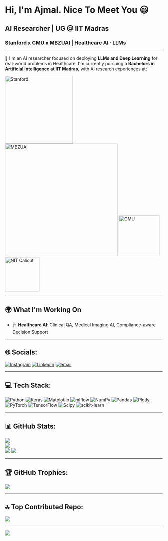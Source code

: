 # Hi, I'm Ajmal. Nice To Meet You 😃
## AI Researcher | UG @ IIT Madras  
### Stanford x CMU x MBZUAI | Healthcare AI · LLMs 

---

🧠 I'm an AI researcher focused on deploying **LLMs and Deep Learning** for real-world problems in Healthcare. I'm currently pursuing a **Bachelors in Artificial Intelligence at IIT Madras**, with AI research experiences at:

<p align="left">
  <img src="https://asset.zcache.com/assets/graphics/z4/uniquePages/decoreatedSearch/StanfordWide.v2.jpg" alt="Stanford" width="217"/>
  <img src="https://contentstatic.techgig.com/thumb/msid-71773072,width-800,resizemode-4/Abu-Dhabi-inaugurates-worlds-first-AI-university-admissions-open-for-next-year.jpg?31494" alt="MBZUAI" width="360"/>
  <img src="https://www.eduopinions.com/wp-content/uploads/2018/07/CarnegieMellonUniversity-logo-350x350.png" alt="CMU" width="130"/>
  <img src="https://scontent.fccj3-1.fna.fbcdn.net/v/t39.30808-6/405488334_792888432640896_8285788842279378936_n.jpg?_nc_cat=108&ccb=1-7&_nc_sid=6ee11a&_nc_ohc=rzWC-wPXMiAQ7kNvwFuJOgd&_nc_oc=Adn9gJQr4ZXgqLhRmMfktt7M58KgPO4iTetB6sr09zYJwljaZUjxjBNhHv-PrirkyW0&_nc_zt=23&_nc_ht=scontent.fccj3-1.fna&_nc_gid=-XrbeJPeV7r-DvD_0E55mA&oh=00_AfQ7vS0PnTjBMzpr6l-HDVZ5s6fW3p1xzl-Lz1lJ6Mew5Q&oe=6883F695" alt="NIT Calicut" width="110"/>
</p>


---

## 🌍 What I'm Working On

- 🩺 **Healthcare AI**: Clinical QA, Medical Imaging AI, Compliance-aware Decision Support  

---

## 🌐 Socials:

[![Instagram](https://img.shields.io/badge/Instagram-%23E4405F.svg?logo=Instagram&logoColor=white)](https://instagram.com/ajmal_.m._) 
[![LinkedIn](https://img.shields.io/badge/LinkedIn-%230077B5.svg?logo=linkedin&logoColor=white)](https://linkedin.com/in/ajmal-m-282670284) 
[![email](https://img.shields.io/badge/Email-D14836?logo=gmail&logoColor=white)](mailto:2f42004489@ds.study.iitm.ac.in)

---

## 💻 Tech Stack:

![Python](https://img.shields.io/badge/python-3670A0?style=for-the-badge&logo=python&logoColor=ffdd54) 
![Keras](https://img.shields.io/badge/Keras-%23D00000.svg?style=for-the-badge&logo=Keras&logoColor=white) 
![Matplotlib](https://img.shields.io/badge/Matplotlib-%23ffffff.svg?style=for-the-badge&logo=Matplotlib&logoColor=black) 
![mlflow](https://img.shields.io/badge/mlflow-%23d9ead3.svg?style=for-the-badge&logo=numpy&logoColor=blue) 
![NumPy](https://img.shields.io/badge/numpy-%23013243.svg?style=for-the-badge&logo=numpy&logoColor=white) 
![Pandas](https://img.shields.io/badge/pandas-%23150458.svg?style=for-the-badge&logo=pandas&logoColor=white) 
![Plotly](https://img.shields.io/badge/Plotly-%233F4F75.svg?style=for-the-badge&logo=plotly&logoColor=white) 
![PyTorch](https://img.shields.io/badge/PyTorch-%23EE4C2C.svg?style=for-the-badge&logo=PyTorch&logoColor=white) 
![TensorFlow](https://img.shields.io/badge/TensorFlow-%23FF6F00.svg?style=for-the-badge&logo=TensorFlow&logoColor=white) 
![Scipy](https://img.shields.io/badge/SciPy-%230C55A5.svg?style=for-the-badge&logo=scipy&logoColor=%white) 
![scikit-learn](https://img.shields.io/badge/scikit--learn-%23F7931E.svg?style=for-the-badge&logo=scikit-learn&logoColor=white)

---

## 📊 GitHub Stats:

![](https://github-readme-stats.vercel.app/api?username=AJMALMIITM&theme=dark&hide_border=false&include_all_commits=false&count_private=false)<br/>
![](https://nirzak-streak-stats.vercel.app/?user=AJMALMIITM&theme=dark&hide_border=false)<br/>
![](https://github-readme-stats.vercel.app/api/top-langs/?username=AJMALMIITM&theme=dark&hide_border=false&include_all_commits=false&count_private=false&layout=compact)
![](https://komarev.com/ghpvc/?username=AJMALMIITM&label=Profile%20views&color=0e75b6&style=flat)


---

## 🏆 GitHub Trophies:

![](https://github-profile-trophy.vercel.app/?username=AJMALMIITM&theme=radical&no-frame=false&no-bg=true&margin-w=4)

---

## 🔝 Top Contributed Repo:

![](https://github-contributor-stats.vercel.app/api?username=AJMALMIITM&limit=5&theme=dark&combine_all_yearly_contributions=true)

---

[![](https://visitcount.itsvg.in/api?id=AJMALMIITM&icon=0&color=0)](https://visitcount.itsvg.in)
